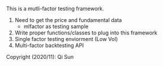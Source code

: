 This is a mutli-factor testing framework.

1. Need to get the price and fundamental data  
   * mlfactor as testing sample
2. Write proper functions/classes to plug into this framework  
3. Single factor testing enviorment (Low Vol)  
4. Multi-factor backtesting API  

Copyright (2020/11): Qi Sun
